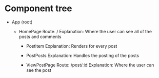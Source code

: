 # Component tree

- App (root)

  - HomePage
    Route: /
    Explanation: Where the user can see all of the posts and comments

    - PostItem
      Explanation: Renders for every post
    - PostPosts
      Explanation: Handles the posting of the posts

    - ViewPostPage
      Route: /post/:id
      Explanation: Where the user can see the post

